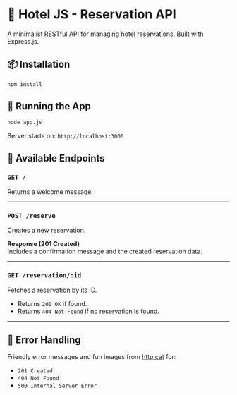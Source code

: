 # 🏨 Hotel JS - Reservation API

A minimalist RESTful API for managing hotel reservations. Built with Express.js.

## 📦 Installation

```bash
npm install
```

## 🚀 Running the App

```bash
node app.js
```

Server starts on: `http://localhost:3000`

## 📌 Available Endpoints

### `GET /`

Returns a welcome message.

---

### `POST /reserve`

Creates a new reservation.

**Response (201 Created)**  
Includes a confirmation message and the created reservation data.

---

### `GET /reservation/:id`

Fetches a reservation by its ID.

- Returns `200 OK` if found.
- Returns `404 Not Found` if no reservation is found.

---

## 🐛 Error Handling

Friendly error messages and fun images from [http.cat](https://http.cat) for:

- `201 Created`
- `404 Not Found`
- `500 Internal Server Error`

